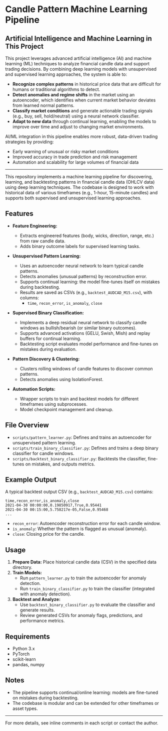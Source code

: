 # Candle Pattern Machine Learning Pipeline

## Artificial Intelligence and Machine Learning in This Project

This project leverages advanced artificial intelligence (AI) and machine learning (ML) techniques to analyze financial candle data and support trading decisions. By combining deep learning models with unsupervised and supervised learning approaches, the system is able to:

- **Recognize complex patterns** in historical price data that are difficult for humans or traditional algorithms to detect.
- **Detect anomalies and regime shifts** in the market using an autoencoder, which identifies when current market behavior deviates from learned normal patterns.
- **Classify market conditions** and generate actionable trading signals (e.g., buy, sell, hold/neutral) using a neural network classifier.
- **Adapt to new data** through continual learning, enabling the models to improve over time and adjust to changing market environments.

AI/ML integration in this pipeline enables more robust, data-driven trading strategies by providing:
- Early warning of unusual or risky market conditions
- Improved accuracy in trade prediction and risk management
- Automation and scalability for large volumes of financial data

---

This repository implements a machine learning pipeline for discovering, learning, and backtesting patterns in financial candle data (OHLCV data) using deep learning techniques. The codebase is designed to work with historical data of various timeframes (e.g., 1-hour, 15-minute candles) and supports both supervised and unsupervised learning approaches.

## Features

- **Feature Engineering:**
  - Extracts engineered features (body, wicks, direction, range, etc.) from raw candle data.
  - Adds binary outcome labels for supervised learning tasks.

- **Unsupervised Pattern Learning:**
  - Uses an autoencoder neural network to learn typical candle patterns.
  - Detects anomalies (unusual patterns) by reconstruction error.
  - Supports continual learning: the model fine-tunes itself on mistakes during backtesting.
  - Results are saved as CSVs (e.g., `backtest_AUDCAD_M15.csv`), with columns:
    - `time`, `recon_error`, `is_anomaly`, `close`

- **Supervised Binary Classification:**
  - Implements a deep residual neural network to classify candle windows as bullish/bearish (or similar binary outcomes).
  - Supports advanced activations (GELU, Swish, Mish) and replay buffers for continual learning.
  - Backtesting script evaluates model performance and fine-tunes on mistakes during evaluation.

- **Pattern Discovery & Clustering:**
  - Clusters rolling windows of candle features to discover common patterns.
  - Detects anomalies using IsolationForest.

- **Automation Scripts:**
  - Wrapper scripts to train and backtest models for different timeframes using subprocesses.
  - Model checkpoint management and cleanup.

## File Overview

- `scripts/pattern_learner.py`: Defines and trains an autoencoder for unsupervised pattern learning.
- `scripts/train_binary_classifier.py`: Defines and trains a deep binary classifier for candle windows.
- `scripts/backtest_binary_classifier.py`: Backtests the classifier, fine-tunes on mistakes, and outputs metrics.

## Example Output

A typical backtest output CSV (e.g., `backtest_AUDCAD_M15.csv`) contains:

```
time,recon_error,is_anomaly,close
2021-04-30 00:00:00,0.19850917,True,0.95441
2021-04-30 00:15:00,5.758217e-05,False,0.95468
...
```
- `recon_error`: Autoencoder reconstruction error for each candle window.
- `is_anomaly`: Whether the pattern is flagged as unusual (anomaly).
- `close`: Closing price for the candle.

## Usage

1. **Prepare Data:** Place historical candle data (CSV) in the specified data directory.
2. **Train Models:**
    - Run `pattern_learner.py` to train the autoencoder for anomaly detection.
    - Run `train_binary_classifier.py` to train the classifier (integrated with anomaly detection).
3. **Backtest and Analyze:**
    - Use `backtest_binary_classifier.py` to evaluate the classifier and generate results.
    - Review generated CSVs for anomaly flags, predictions, and performance metrics.

## Requirements
- Python 3.x
- PyTorch
- scikit-learn
- pandas, numpy

## Notes
- The pipeline supports continual/online learning: models are fine-tuned on mistakes during backtesting.
- The codebase is modular and can be extended for other timeframes or asset types.

---

For more details, see inline comments in each script or contact the author.
